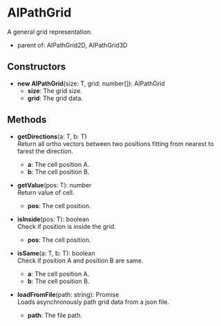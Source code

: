 # AIPathGrid

A general grid representation.
- parent of: AIPathGrid2D, AIPathGrid3D
## Constructors
- **new AIPathGrid**(size: T, grid: number[]): AIPathGrid   
   - **size**: The grid size.
   - **grid**: The grid data.
## Methods
- **getDirections**(a: T, b: T)   
Return all ortho vectors between two positions fitting from nearest to farest the direction.
   - **a**: The cell position A.
   - **b**: The cell position B.

- **getValue**(pos: T): number   
Return value of cell.
   - **pos**: The cell position.

- **isInside**(pos: T): boolean   
Check if position is inside the grid.
   - **pos**: The cell position.

- **isSame**(a: T, b: T): boolean   
Check if position A and position B are same.
   - **a**: The cell position A.
   - **b**: The cell position B.

- **loadFromFile**(path: string): Promise   
Loads asynchronously path grid data from a json file.
   - **path**: The file path.
